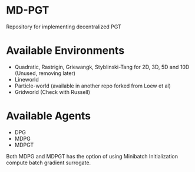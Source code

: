 # MD-PGT
Repository for implementing decentralized PGT

# Available Environments
- Quadratic, Rastrigin, Griewangk, Styblinski-Tang for 2D, 3D, 5D and 10D (Unused, removing later)
- Lineworld
- Particle-world (available in another repo forked from Loew et al)
- Gridworld (Check with Russell)

# Available Agents
- DPG
- MDPG
- MDPGT

Both MDPG and MDPGT has the option of using Minibatch Initialization compute batch gradient surrogate.
